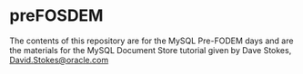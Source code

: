 # preFOSDEM

The contents of this repository are for the MySQL Pre-FODEM days and are the materials for the MySQL Document Store tutorial given by Dave Stokes, David.Stokes@oracle.com
